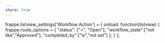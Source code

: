 ```yaml
---
share: true
---
```


 frappe.listview_settings['Workflow Action'] = {
	onload: function(listview) { 
			frappe.route_options = {
				"status": ["=", "Open"],
				"workflow_state":["not like","Approved"],
				"completed_by":["is","not set"]
			};
	}
};